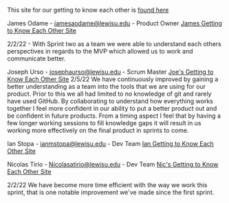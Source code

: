 This site for our getting to know each other is [found here](https://black-coast-0630a2810.1.azurestaticapps.net/Index.html)

James Odame - jamesaodame@lewisu.edu - Product Owner [James Getting to Know Each Other Site](https://getting-to-know-each-other-jamesedition.azurewebsites.net/Get-to-Know-Me.html)

  2/2/22 - With Sprint two as a team we were able to understand each others perspectives in regards to the MVP which allowed us to work and communicate better.

Joseph Urso - josephaurso@lewisu.edu - Scrum Master [Joe's Getting to Know Each Other Site](https://getting-to-know-eachother-ju.azurewebsites.net/Getting%20to%20Know%20Each%20Other.html)
2/5/22 We have continuously improved by gaining a better understanding as a team into the tools that we are using for our product. Prior to this we all had limited to no knowledge of git and rarely have used GitHub. By collaborating to understand how everything works together I feel more confident in our ability to put a better product out and be confident in future products. From a timing aspect I feel that by having a few longer working sessions to fill knowledge gaps it will result in us working more effectively on the final product in sprints to come.

Ian Stopa - ianmstopa@lewisu.edu - Dev Team [Ian Getting to Know Each Other Site](https://gtkeo-personel-rg-02.azurewebsites.net/GTKEO.html)

Nicolas Tirio - Nicolasatirio@lewisu.edu - Dev Team [Nic's Getting to Know Each Other Site](https://polite-pond-09675dc10.1.azurestaticapps.net/)

  2/2/22 We have become more time efficient with the way we work this sprint, that is one notable improvement we've made since the first sprint.
